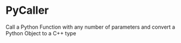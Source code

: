 # PyCaller
Call a Python Function with any number of parameters and convert a Python Object to a C++ type
